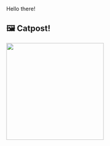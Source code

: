 Hello there!



## 🖼️ Catpost!

<sub>
    <img src="https://cdn2.thecatapi.com/images/d5o.jpg" height="256">
</sub>

